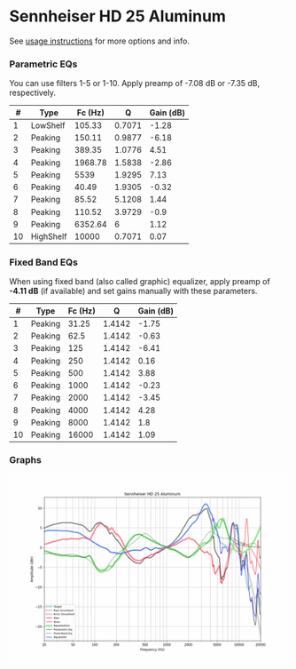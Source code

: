 # Sennheiser HD 25 Aluminum
See [usage instructions](https://github.com/jaakkopasanen/AutoEq#usage) for more options and info.

### Parametric EQs
You can use filters 1-5 or 1-10. Apply preamp of -7.08 dB or -7.35 dB, respectively.

|   # | Type      |   Fc (Hz) |      Q |   Gain (dB) |
|-----|-----------|-----------|--------|-------------|
|   1 | LowShelf  |    105.33 | 0.7071 |       -1.28 |
|   2 | Peaking   |    150.11 | 0.9877 |       -6.18 |
|   3 | Peaking   |    389.35 | 1.0776 |        4.51 |
|   4 | Peaking   |   1968.78 | 1.5838 |       -2.86 |
|   5 | Peaking   |   5539    | 1.9295 |        7.13 |
|   6 | Peaking   |     40.49 | 1.9305 |       -0.32 |
|   7 | Peaking   |     85.52 | 5.1208 |        1.44 |
|   8 | Peaking   |    110.52 | 3.9729 |       -0.9  |
|   9 | Peaking   |   6352.64 | 6      |        1.12 |
|  10 | HighShelf |  10000    | 0.7071 |        0.07 |

### Fixed Band EQs
When using fixed band (also called graphic) equalizer, apply preamp of **-4.11 dB** (if available) and set gains manually with these parameters.

|   # | Type    |   Fc (Hz) |      Q |   Gain (dB) |
|-----|---------|-----------|--------|-------------|
|   1 | Peaking |     31.25 | 1.4142 |       -1.75 |
|   2 | Peaking |     62.5  | 1.4142 |       -0.63 |
|   3 | Peaking |    125    | 1.4142 |       -6.41 |
|   4 | Peaking |    250    | 1.4142 |        0.16 |
|   5 | Peaking |    500    | 1.4142 |        3.88 |
|   6 | Peaking |   1000    | 1.4142 |       -0.23 |
|   7 | Peaking |   2000    | 1.4142 |       -3.45 |
|   8 | Peaking |   4000    | 1.4142 |        4.28 |
|   9 | Peaking |   8000    | 1.4142 |        1.8  |
|  10 | Peaking |  16000    | 1.4142 |        1.09 |

### Graphs
![](./Sennheiser%20HD%2025%20Aluminum.png)
